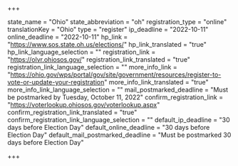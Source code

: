 +++

state_name = "Ohio"
state_abbreviation = "oh"
registration_type = "online"
translationKey = "Ohio"
type = "register"
ip_deadline = "2022-10-11"
online_deadline = "2022-10-11"
hp_link = "https://www.sos.state.oh.us/elections/"
hp_link_translated = "true"
hp_link_language_selection = ""
registration_link = "https://olvr.ohiosos.gov/"
registration_link_translated = "true"
registration_link_language_selection = ""
more_info_link = "https://ohio.gov/wps/portal/gov/site/government/resources/register-to-vote-or-update-your-registration"
more_info_link_translated = "true"
more_info_link_language_selection = ""
mail_postmarked_deadline = "Must be postmarked by Tuesday, October 11, 2022"
confirm_registration_link = "https://voterlookup.ohiosos.gov/voterlookup.aspx"
confirm_registration_link_translated = "true"
confirm_registration_link_language_selection = ""
default_ip_deadline = "30 days before Election Day"
default_online_deadline = "30 days before Election Day"
default_mail_postmarked_deadline = "Must be postmarked 30 days before Election Day"

+++